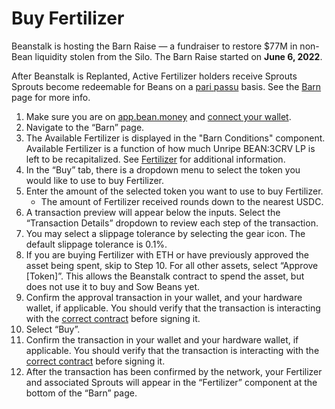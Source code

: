 # Buy Fertilizer

Beanstalk is hosting the Barn Raise — a fundraiser to restore $77M in non-Bean liquidity stolen from the Silo. The Barn Raise started on **June 6, 2022**.

After Beanstalk is Replanted, Active Fertilizer holders receive Sprouts Sprouts become redeemable for Beans on a [pari passu](https://docs.bean.money/additional-resources/glossary#pari-passu) basis. See the [Barn](../../farm/barn.md) page for more info.

1. Make sure you are on [app.bean.money](https://app.bean.money/) and [connect your wallet](../getting-started/connect-wallet.md).
2. Navigate to the “Barn” page.
3. The Available Fertilizer is displayed in the "Barn Conditions" component. Available Fertilizer is a function of how much Unripe BEAN:3CRV LP is left to be recapitalized. See [Fertilizer](../../farm/barn.md#fertilizer) for additional information.
4. In the “Buy” tab, there is a dropdown menu to select the token you would like to use to buy Fertilizer.
5. Enter the amount of the selected token you want to use to buy Fertilizer.
   * The amount of Fertilizer received rounds down to the nearest USDC.
6. A transaction preview will appear below the inputs. Select the “Transaction Details” dropdown to review each step of the transaction.
7. You may select a slippage tolerance by selecting the gear icon. The default slippage tolerance is 0.1%.
8. If you are buying Fertilizer with ETH or have previously approved the asset being spent, skip to Step 10. For all other assets, select “Approve \[Token]”. This allows the Beanstalk contract to spend the asset, but does not use it to buy and Sow Beans yet.
9. Confirm the approval transaction in your wallet, and your hardware wallet, if applicable. You should verify that the transaction is interacting with the [correct contract](../../additional-resources/contracts.md) before signing it.
10. Select “Buy”.
11. Confirm the transaction in your wallet and your hardware wallet, if applicable. You should verify that the transaction is interacting with the [correct contract](../../additional-resources/contracts.md) before signing it.
12. After the transaction has been confirmed by the network, your Fertilizer and associated Sprouts will appear in the “Fertilizer” component at the bottom of the “Barn” page.
